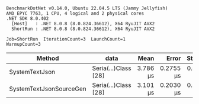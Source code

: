 ```

BenchmarkDotNet v0.14.0, Ubuntu 22.04.5 LTS (Jammy Jellyfish)
AMD EPYC 7763, 1 CPU, 4 logical and 2 physical cores
.NET SDK 8.0.402
  [Host]   : .NET 8.0.8 (8.0.824.36612), X64 RyuJIT AVX2
  ShortRun : .NET 8.0.8 (8.0.824.36612), X64 RyuJIT AVX2

Job=ShortRun  IterationCount=3  LaunchCount=1  
WarmupCount=3  

```
| Method                  | data                 | Mean     | Error     | StdDev    | Min      | Max      | Gen0   | Allocated |
|------------------------ |--------------------- |---------:|----------:|----------:|---------:|---------:|-------:|----------:|
| SystemTextJson          | Seria(...)Class [28] | 3.786 μs | 0.2755 μs | 0.0151 μs | 3.769 μs | 3.797 μs | 0.0229 |   2.07 KB |
| SystemTextJsonSourceGen | Seria(...)Class [28] | 3.101 μs | 0.2030 μs | 0.0111 μs | 3.092 μs | 3.113 μs | 0.0267 |    2.2 KB |
